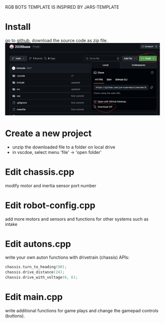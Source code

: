 RGB BOTS TEMPLATE IS INSPIRED BY JARS-TEMPLATE

# Install
go to [github](https://github.com/jun-xiao-mainlinestem/2026base), download the source code as zip file.
![source](./images/github.png)

# Create a new project
- unzip the downloaded file to a folder on local drive
- in vscdoe, select menu 'file' -> 'open folder' 

# Edit chassis.cpp
modify motor and inertia sensor port number

# Edit robot-config.cpp
add more motors and sensors and functions for other systems such as intake

# Edit autons.cpp
write your own auton functions with drivetrain (chassis) APIs:
```cpp
chassis.turn_to_heading(90);
chassis.drive_distance(24);
chassis.drive_with_voltage(6, 6);
```
# Edit main.cpp
write additional functions for game plays and change the gamepad controls (buttons).